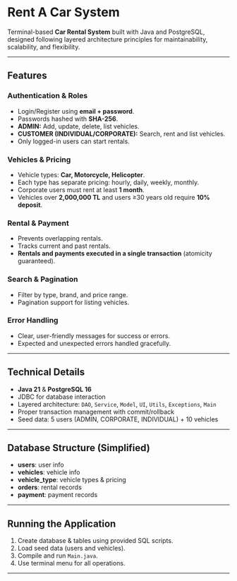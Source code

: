 # Rent A Car System

Terminal-based **Car Rental System** built with Java and PostgreSQL, designed following layered architecture principles for maintainability, scalability, and flexibility.

---

## Features

### Authentication & Roles
- Login/Register using **email + password**.
- Passwords hashed with **SHA-256**.
- **ADMIN:** Add, update, delete, list vehicles.
- **CUSTOMER (INDIVIDUAL/CORPORATE):** Search, rent and list vehicles.
- Only logged-in users can start rentals.

### Vehicles & Pricing
- Vehicle types: **Car, Motorcycle, Helicopter**.
- Each type has separate pricing: hourly, daily, weekly, monthly.
- Corporate users must rent at least **1 month**.
- Vehicles over **2,000,000 TL** and users ≥30 years old require **10% deposit**.

### Rental & Payment
- Prevents overlapping rentals.
- Tracks current and past rentals.
- **Rentals and payments executed in a single transaction** (atomicity guaranteed).

### Search & Pagination
- Filter by type, brand, and price range.
- Pagination support for listing vehicles.

### Error Handling
- Clear, user-friendly messages for success or errors.
- Expected and unexpected errors handled gracefully.

---

## Technical Details

- **Java 21** & **PostgreSQL 16**
- JDBC for database interaction
- Layered architecture: `DAO`, `Service`, `Model`, `UI`, `Utils`, `Exceptions`, `Main`
- Proper transaction management with commit/rollback
- Seed data: 5 users (ADMIN, CORPORATE, INDIVIDUAL) + 10 vehicles

---

## Database Structure (Simplified)

- **users**: user info
- **vehicles**: vehicle info
- **vehicle_type**: vehicle types & pricing
- **orders**: rental records
- **payment**: payment records

---

## Running the Application

1. Create database & tables using provided SQL scripts.
2. Load seed data (users and vehicles).
3. Compile and run `Main.java`.
4. Use terminal menu for all operations.

---